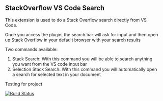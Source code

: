 ## StackOverflow VS Code Search
This extension is used to do a Stack Overflow search directly from VS Code.

Once you access the plugin, the search bar will ask for input and then open up Stack Overflow in your default browser with your search results

Two commands available:

1. Stack Search: With this command you will be able to search anything you want from the VS code input bar
2. Selection Stack Search: With this command you will automatically open a search for selected text in your document

Testing for project

[![Build Status](https://travis-ci.org/gcrev93/code-stackoverflow.svg?branch=master)](https://travis-ci.org/gcrev93/code-stackoverflow)